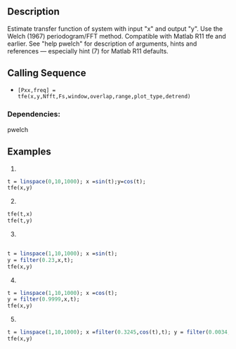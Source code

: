 # 
## Description
Estimate transfer function of system with input "x" and output "y".
Use the Welch (1967) periodogram/FFT method.
Compatible with Matlab R11 tfe and earlier.
See "help pwelch" for description of arguments, hints and references — especially hint (7) for Matlab R11 defaults.

## Calling Sequence

- `[Pxx,freq] = tfe(x,y,Nfft,Fs,window,overlap,range,plot_type,detrend)  `
### Dependencies: 
pwelch
## Examples
1. 
```scilab
t = linspace(0,10,1000); x =sin(t);y=cos(t);
tfe(x,y)
```


2.
```scilab
tfe(t,x)
tfe(t,y)
```
3.
```scilab
    
t = linspace(1,10,1000); x =sin(t);
y = filter(0.23,x,t);
tfe(x,y)
```
4.
```scilab
t = linspace(1,10,1000); x =cos(t);
y = filter(0.9999,x,t);
tfe(x,y)

```
5.
```scilab
t = linspace(1,10,1000); x =filter(0.3245,cos(t),t); y = filter(0.0034,x,sin(t));
tfe(x,y)

```

